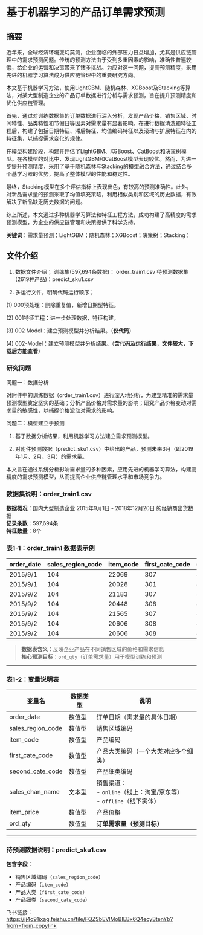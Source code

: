 # 基于机器学习的产品订单需求预测

## 摘要
近年来，全球经济环境变幻莫测，企业面临的外部压力日益增加，尤其是供应链管理中的需求预测问题。传统的预测方法由于受到多重因素的影响，准确性普遍较低，给企业的运营和决策带来了诸多挑战。为应对这一问题，提高预测精度，采用先进的机器学习算法成为供应链管理中的重要研究方向。

本文基于机器学习方法，使用LightGBM、随机森林、XGBoost及Stacking等算法，对某大型制造企业的产品订单数据进行分析与需求预测，旨在提升预测精度和优化供应链管理。

首先，通过对训练数据集的订单数据进行深入分析，发现产品价格、销售区域、时间特性、品类特性和节假日等因素对需求量有显著影响。在进行数据清洗和特征工程后，构建了包括日期特征、滞后特征、均值编码特征以及滚动与扩展特征在内的特征集，以捕捉需求变化的规律。

在模型构建阶段，构建并评估了LightGBM、XGBoost、CatBoost和决策树模型。在各模型的对比中，发现LightGBM和CatBoost模型表现较优。然而，为进一步提升预测精度，采用了基于随机森林与Stacking的模型融合方法，通过结合多个基学习器的优势，提高了整体模型的性能和稳定性。

最终，Stacking模型在多个评估指标上表现出色，有较高的预测准确性。此外，对新品需求量的预测采取了均值填充策略，利用相似类别和区域的历史数据，有效解决了新品缺乏历史数据的问题。

综上所述，本文通过多种机器学习算法和特征工程方法，成功构建了高精度的需求预测模型，为企业的供应链管理和决策提供了科学支持。

**关键词**：需求量预测；LightGBM；随机森林；XGBoost；决策树；Stacking； 

## 文件介绍

1.	数据文件介绍；
训练集(597,694条数据)： order_train1.csv
待预测数据集(2619种产品)：predict_sku1.csv

2.	多运行文件，明确代码运行顺序；
   
   (1)	000预处理：删除重复值，新增日期型特征。

   (2)	001特征工程：进一步处理数据，特征构建。

   (3)	002 Model：建立预测模型并分析结果。（**仅代码**）

   (4)   002-Model：建立预测模型并分析结果。（**含代码及运行结果，文件较大，下载后方能查看**）



### 研究问题

问题一：数据分析

对附件中的训练数据（order_train1.csv）进行深入地分析，为建立精准的需求量预测模型奠定坚实的基础；分析产品价格对需求量的影响；研究产品价格变动对需求量的敏感性，以捕捉价格波动对需求的影响。

问题二：模型建立于预测

1. 基于数据分析结果，利用机器学习方法建立需求预测模型。
   
2. 对附件预测数据（predict_sku1.csv）中给出的产品，预测未来3月（即2019年1月、2月、3月）的需求量。

本文旨在通过系统分析影响需求量的多种因素，应用先进的机器学习算法，构建高精度的需求预测模型，从而提高企业供应链管理水平和市场竞争力。



### 数据集说明：order_train1.csv

​**​数据概况​**​：国内大型制造企业 2015年9月1日 - 2018年12月20日 的经销商出货数据  
​**​记录条数​**​：597,694条  
​**​特征数量​**​：8个

### 表1-1：order_train1 数据表示例

|order_date|sales_region_code|item_code|first_cate_code|second_cate_code|sales_chan_name|item_price|ord_qty|
|---|---|---|---|---|---|---|---|
|2015/9/1|104|22069|307|403|offline|1114|19|
|2015/9/1|104|20028|301|405|offline|1012|12|
|2015/9/2|104|21183|307|403|online|428|109|
|2015/9/2|104|20448|308|404|online|962|3|
|2015/9/2|104|21565|307|403|offline|1400|3|
|2015/9/2|104|20606|308|404|offline|1614|14|
|2015/9/2|104|20606|308|404|offline|1615|17|

> ​**​数据表含义​**​：反映企业产品在不同销售区域的价格和需求信息  
> ​**​核心预测目标​**​：`ord_qty`（订单需求量）用于模型训练和预测

---

### 表1-2：变量说明表

|变量名|数据类型|说明|
|---|---|---|
|order_date|数值型|订单日期（需求量的具体日期）|
|sales_region_code|数值型|销售区域编码|
|item_code|数值型|产品编码|
|first_cate_code|数值型|产品大类编码（一个大类对应多个细类）|
|second_cate_code|数值型|产品细类编码|
|sales_chan_name|文本型|销售渠道：  <br>- `online`（线上：淘宝/京东等）  <br>- `offline`（线下实体）|
|item_price|数值型|产品价格|
|ord_qty|数值型|​**​订单需求量（预测目标）​**​|

---

### 待预测数据说明：predict_sku1.csv

​**​包含字段​**​：

- 销售区域编码（`sales_region_code`）
- 产品编码（`item_code`）
- 产品大类（`first_cate_code`）
- 产品细类（`second_cate_code`）

飞书链接：https://ij4o91ixag.feishu.cn/file/FQZSbEVlMoBIEBx6Q4ecyBtenYb?from=from_copylink 
